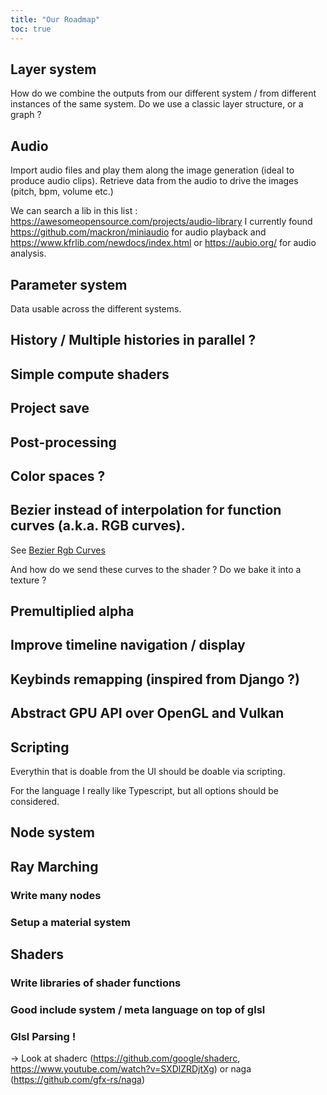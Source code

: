 ```yaml
---
title: "Our Roadmap"
toc: true
---
```


## Layer system

How do we combine the outputs from our different system / from different instances of the same system.
Do we use a classic layer structure, or a graph ?

## Audio

Import audio files and play them along the image generation (ideal to produce audio clips). Retrieve data from the audio to drive the images (pitch, bpm, volume etc.)

We can search a lib in this list : https://awesomeopensource.com/projects/audio-library
I currently found https://github.com/mackron/miniaudio for audio playback
and https://www.kfrlib.com/newdocs/index.html or https://aubio.org/ for audio analysis.

## Parameter system

Data usable across the different systems.

## History / Multiple histories in parallel ?

## Simple compute shaders

## Project save

## Post-processing

## Color spaces ?

## Bezier instead of interpolation for function curves (a.k.a. RGB curves).

See [Bezier Rgb Curves](https://github.com/CoolLibs/Cool/blob/main/src/Cool/RgbCurve/_README.md)

And how do we send these curves to the shader ? Do we bake it into a texture ?

## Premultiplied alpha

## Improve timeline navigation / display

## Keybinds remapping (inspired from Django ?)

## Abstract GPU  API over OpenGL and Vulkan

## Scripting

Everythin that is doable from the UI should be doable via scripting.

For the language I really like Typescript, but all options should be considered.

## Node system

## Ray Marching

### Write many nodes

### Setup a material system

## Shaders

### Write libraries of shader functions

### Good include system / meta language on top of glsl

### Glsl Parsing !

-> Look at shaderc (https://github.com/google/shaderc, https://www.youtube.com/watch?v=SXDlZRDjtXg) or naga (https://github.com/gfx-rs/naga)